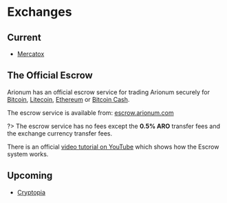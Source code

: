 # Exchanges

## Current

- [Mercatox](https://mercatox.com)

## The Official Escrow

Arionum has an official escrow service for trading Arionum securely for [Bitcoin][btc], [Litecoin][ltc], [Ethereum][eth] or [Bitcoin Cash][bch].

The escrow service is available from: [escrow.arionum.com](https://escrow.arionum.com)

?> The escrow service has no fees except the **0.5% ARO** transfer fees and the exchange currency transfer fees.

There is an official [video tutorial on YouTube](https://www.youtube.com/watch?v=fpOTuXlCIF0) which shows how the Escrow system works.

## Upcoming

- [Cryptopia](https://cryptopia.co.nz)

[btc]: https://bitcoin.org
[ltc]: https://litecoin.com
[eth]: https://ethereum.org
[bch]: https://bitcoincash.org
